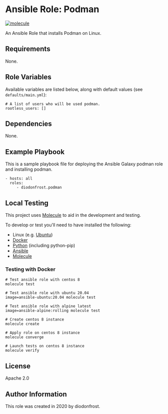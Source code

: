 Ansible Role: Podman
====================

[![molecule](https://github.com/diodonfrost/ansible-role-podman/workflows/molecule/badge.svg)](https://github.com/diodonfrost/ansible-role-podman/actions)

An Ansible Role that installs Podman on Linux.

Requirements
------------

None.

Role Variables
--------------

Available variables are listed below, along with default values (see `defaults/main.yml`):

    # A list of users who will be used podman.
    rootless_users: []

Dependencies
------------

None.

Example Playbook
----------------

This is a sample playbook file for deploying the Ansible Galaxy podman role and installing podman.

    - hosts: all
      roles:
         - diodonfrost.podman

Local Testing
-------------

This project uses [Molecule](http://molecule.readthedocs.io/) to aid in the
development and testing.

To develop or test you'll need to have installed the following:

* Linux (e.g. [Ubuntu](http://www.ubuntu.com/))
* [Docker](https://www.docker.com/)
* [Python](https://www.python.org/) (including python-pip)
* [Ansible](https://www.ansible.com/)
* [Molecule](http://molecule.readthedocs.io/)

### Testing with Docker ###

```shell
# Test ansible role with centos 8
molecule test

# Test ansible role with ubuntu 20.04
image=ansible-ubuntu:20.04 molecule test

# Test ansible role with alpine latest
image=ansible-alpine:rolling molecule test

# Create centos 8 instance
molecule create

# Apply role on centos 8 instance
molecule converge

# Launch tests on centos 8 instance
molecule verify
```

License
-------

Apache 2.0

Author Information
------------------

This role was created in 2020 by diodonfrost.
